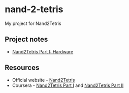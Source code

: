 # nand-2-tetris
My project for Nand2Tetris

## Project notes
- [Nand2Tetris Part I: Hardware](./notes/hardware.md)

## Resources
- Official website - [Nand2Tetris](https://www.nand2tetris.org/)
- Coursera - [Nand2Tetris Part I](https://www.coursera.org/learn/build-a-computer) and [Nand2Tetris Part II](https://www.coursera.org/learn/nand2tetris2)

